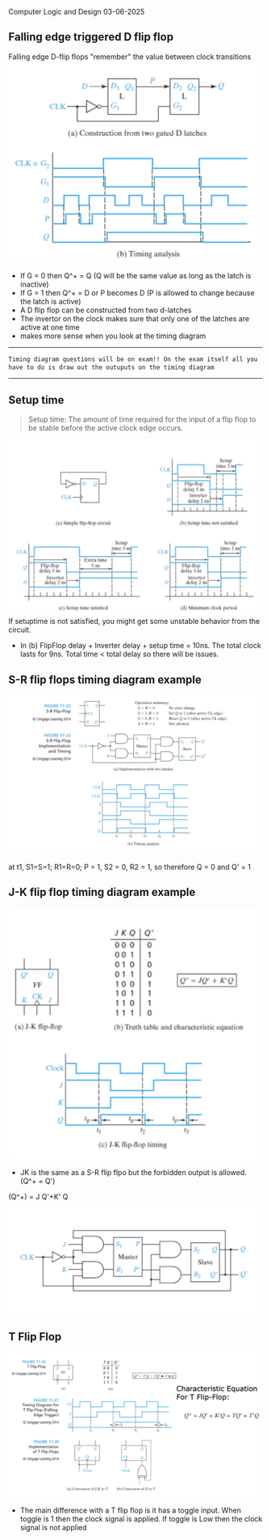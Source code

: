 Computer Logic and Design
03-06-2025

## Falling edge triggered D flip flop

Falling edge D-flip flops "remember" the value between clock transitions
 ![D latch flip flop](/images/dLatchFlipFlop.png)

- If G = 0 then Q^+ = Q (Q will be the same value as long as the latch is inactive)
- If G = 1 then Q^+ = D or P becomes D (P is allowed to change because the latch is active)
 - A D flip flop can be constructed from two d-latches 
 - The invertor on the clock makes sure that only one of the latches are active at one time
- makes more sense when you look at the timing diagram
 ---
    Timing diagram questions will be on exam!! On the exam itself all you have to do is draw out the outuputs on the timing diagram
 ---
 

 ## Setup time
 >Setup time: The amount of time required for the input of a flip flop to be stable before the active clock edge occurs. 

 ![setup time](/images/setupTime.png)
 If setuptime is not satisfied, you might get some unstable behavior from the circuit.

 - In (b) FlipFlop delay + Inverter delay + setup time = 10ns. The total clock lasts for 9ns.
 Total time < total delay so there will be issues.

 ## S-R flip flops timing diagram example

 ![SR example](/images/SRexample.png)

 at t1, S1=S=1; R1=R=0; P = 1, S2 = 0, R2 = 1, so therefore Q = 0 and Q' = 1

 ## J-K flip flop timing diagram example

 ![](/images/JKflipFlopExample.png)

- JK is the same as a S-R flip flpo but the forbidden output is allowed. (Q^+ = Q')

(Q^+) = J Q'+K' Q

![](/images/JKfullCircuit.png)

## T Flip Flop
![](/images/TflipFlop.png)

- The main difference with a T flip flop is it has a toggle input. When toggle is 1 then the clock signal is applied. If toggle is Low then the clock signal is not applied
